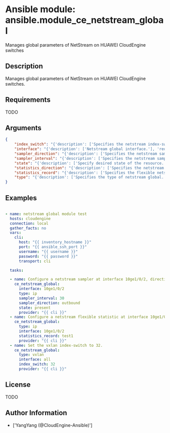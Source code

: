 # Ansible module: ansible.module_ce_netstream_global


Manages global parameters of NetStream on HUAWEI CloudEngine switches

## Description

Manages global parameters of NetStream on HUAWEI CloudEngine switches.

## Requirements

TODO

## Arguments

``` json
{
    "index_switch": "{'description': ['Specifies the netstream index-switch.'], 'choices': ['16', '32'], 'default': '16'}",
    "interface": "{'description': ['Netstream global interface.'], 'required': True}",
    "sampler_direction": "{'description': ['Specifies the netstream sampler direction.'], 'choices': ['inbound', 'outbound']}",
    "sampler_interval": "{'description': ['Specifies the netstream sampler interval, length is 1 - 65535.']}",
    "state": "{'description': ['Specify desired state of the resource.'], 'choices': ['present', 'absent'], 'default': 'present'}",
    "statistics_direction": "{'description': ['Specifies the netstream statistic direction.'], 'choices': ['inbound', 'outbound']}",
    "statistics_record": "{'description': ['Specifies the flexible netstream statistic record, length is 1 - 32.']}",
    "type": "{'description': ['Specifies the type of netstream global.'], 'choices': ['ip', 'vxlan'], 'default': 'ip'}",
}
```

## Examples


``` yaml

- name: netstream global module test
  hosts: cloudengine
  connection: local
  gather_facts: no
  vars:
    cli:
      host: "{{ inventory_hostname }}"
      port: "{{ ansible_ssh_port }}"
      username: "{{ username }}"
      password: "{{ password }}"
      transport: cli

  tasks:

  - name: Configure a netstream sampler at interface 10ge1/0/2, direction is outbound,interval is 30.
    ce_netstream_global:
      interface: 10ge1/0/2
      type: ip
      sampler_interval: 30
      sampler_direction: outbound
      state: present
      provider: "{{ cli }}"
  - name: Configure a netstream flexible statistic at interface 10ge1/0/2, record is test1, type is ip.
    ce_netstream_global:
      type: ip
      interface: 10ge1/0/2
      statistics_record: test1
      provider: "{{ cli }}"
  - name: Set the vxlan index-switch to 32.
    ce_netstream_global:
      type: vxlan
      interface: all
      index_switch: 32
      provider: "{{ cli }}"

```

## License

TODO

## Author Information
  - ['YangYang (@CloudEngine-Ansible)']
